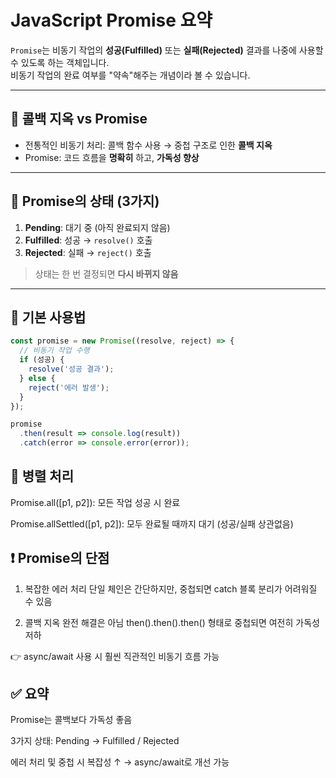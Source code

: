 # JavaScript Promise 요약

`Promise`는 비동기 작업의 **성공(Fulfilled)** 또는 **실패(Rejected)** 결과를 나중에 사용할 수 있도록 하는 객체입니다.  
비동기 작업의 완료 여부를 "약속"해주는 개념이라 볼 수 있습니다.

---

## 🔹 콜백 지옥 vs Promise

- 전통적인 비동기 처리: 콜백 함수 사용 → 중첩 구조로 인한 **콜백 지옥**
- Promise: 코드 흐름을 **명확히** 하고, **가독성 향상**

---

## 🔹 Promise의 상태 (3가지)

1. **Pending**: 대기 중 (아직 완료되지 않음)
2. **Fulfilled**: 성공 → `resolve()` 호출
3. **Rejected**: 실패 → `reject()` 호출

> 상태는 한 번 결정되면 **다시 바뀌지 않음**

---

## 🔹 기본 사용법
```js
const promise = new Promise((resolve, reject) => {
  // 비동기 작업 수행
  if (성공) {
    resolve('성공 결과');
  } else {
    reject('에러 발생');
  }
});

promise
  .then(result => console.log(result))
  .catch(error => console.error(error));
```

## 🔹 병렬 처리
Promise.all([p1, p2]): 모든 작업 성공 시 완료

Promise.allSettled([p1, p2]): 모두 완료될 때까지 대기 (성공/실패 상관없음)

## ❗ Promise의 단점
1. 복잡한 에러 처리
단일 체인은 간단하지만, 중첩되면 catch 블록 분리가 어려워질 수 있음

2. 콜백 지옥 완전 해결은 아님
then().then().then() 형태로 중첩되면 여전히 가독성 저하

👉 async/await 사용 시 훨씬 직관적인 비동기 흐름 가능

## ✅ 요약
Promise는 콜백보다 가독성 좋음

3가지 상태: Pending → Fulfilled / Rejected

에러 처리 및 중첩 시 복잡성 ↑ → async/await로 개선 가능
